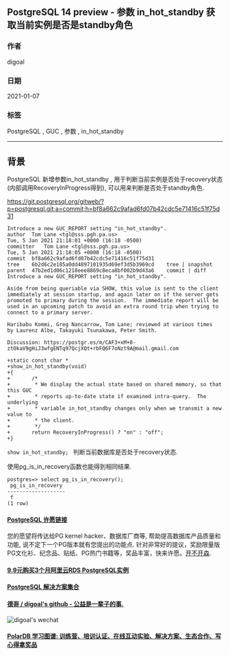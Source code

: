 ## PostgreSQL 14 preview - 参数 in_hot_standby 获取当前实例是否是standby角色   
  
### 作者  
digoal   
  
### 日期  
2021-01-07   
  
### 标签  
PostgreSQL , GUC , 参数 , in_hot_standby    
  
----  
  
## 背景  
PostgreSQL 新增参数in_hot_standby , 用于判断当前实例是否处于recovery状态(内部调用RecoveryInProgress得到), 可以用来判断是否处于standby角色.    
  
https://git.postgresql.org/gitweb/?p=postgresql.git;a=commit;h=bf8a662c9afad6fd07b42cdc5e71416c51f75d31  
  
```  
Introduce a new GUC_REPORT setting "in_hot_standby".  
author	Tom Lane <tgl@sss.pgh.pa.us>	  
Tue, 5 Jan 2021 21:18:01 +0000 (16:18 -0500)  
committer	Tom Lane <tgl@sss.pgh.pa.us>	  
Tue, 5 Jan 2021 21:18:05 +0000 (16:18 -0500)  
commit	bf8a662c9afad6fd07b42cdc5e71416c51f75d31  
tree	6b2d6c2e185a0dd4897101935d69ef3d5b3969cd	tree | snapshot  
parent	47b2ed1d06c1218eee8869c8eca8bf002b9d43a6	commit | diff  
Introduce a new GUC_REPORT setting "in_hot_standby".  
  
Aside from being queriable via SHOW, this value is sent to the client  
immediately at session startup, and again later on if the server gets  
promoted to primary during the session.  The immediate report will be  
used in an upcoming patch to avoid an extra round trip when trying to  
connect to a primary server.  
  
Haribabu Kommi, Greg Nancarrow, Tom Lane; reviewed at various times  
by Laurenz Albe, Takayuki Tsunakawa, Peter Smith.  
  
Discussion: https://postgr.es/m/CAF3+xM+8-ztOkaV9gHiJ3wfgENTq97QcjXQt+rbFQ6F7oNzt9A@mail.gmail.com  
```  
  
```  
+static const char *  
+show_in_hot_standby(void)  
+{  
+       /*  
+        * We display the actual state based on shared memory, so that this GUC  
+        * reports up-to-date state if examined intra-query.  The underlying  
+        * variable in_hot_standby changes only when we transmit a new value to  
+        * the client.  
+        */  
+       return RecoveryInProgress() ? "on" : "off";  
+}  
```  
  
```show in_hot_standby; ``` 判断当前数据库是否处于recovery状态.   
  
使用pg_is_in_recovery函数也能得到相同结果.  
  
```  
postgres=> select pg_is_in_recovery();  
 pg_is_in_recovery   
-------------------  
 f  
(1 row)  
```  
    
  
#### [PostgreSQL 许愿链接](https://github.com/digoal/blog/issues/76 "269ac3d1c492e938c0191101c7238216")
您的愿望将传达给PG kernel hacker、数据库厂商等, 帮助提高数据库产品质量和功能, 说不定下一个PG版本就有您提出的功能点. 针对非常好的提议，奖励限量版PG文化衫、纪念品、贴纸、PG热门书籍等，奖品丰富，快来许愿。[开不开森](https://github.com/digoal/blog/issues/76 "269ac3d1c492e938c0191101c7238216").  
  
  
#### [9.9元购买3个月阿里云RDS PostgreSQL实例](https://www.aliyun.com/database/postgresqlactivity "57258f76c37864c6e6d23383d05714ea")
  
  
#### [PostgreSQL 解决方案集合](https://yq.aliyun.com/topic/118 "40cff096e9ed7122c512b35d8561d9c8")
  
  
#### [德哥 / digoal's github - 公益是一辈子的事.](https://github.com/digoal/blog/blob/master/README.md "22709685feb7cab07d30f30387f0a9ae")
  
  
![digoal's wechat](../pic/digoal_weixin.jpg "f7ad92eeba24523fd47a6e1a0e691b59")
  
  
#### [PolarDB 学习图谱: 训练营、培训认证、在线互动实验、解决方案、生态合作、写心得拿奖品](https://www.aliyun.com/database/openpolardb/activity "8642f60e04ed0c814bf9cb9677976bd4")
  
